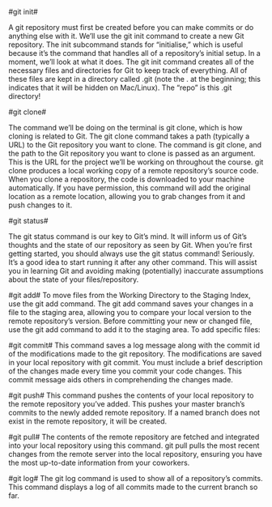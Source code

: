 #git init#

A git repository must first be created before you can make commits or do anything else with it. We’ll use the git init command to create a new Git repository. The init subcommand stands for “initialise,” which is useful because it’s the command that handles all of a repository’s initial setup. In a moment, we’ll look at what it does. The git init command creates all of the necessary files and directories for Git to keep track of everything. All of these files are kept in a directory called .git (note the . at the beginning; this indicates that it will be hidden on Mac/Linux). The “repo” is this .git directory!

#git clone#

The command we’ll be doing on the terminal is git clone, which is how cloning is related to Git. The git clone command takes a path (typically a URL) to the Git repository you want to clone. The command is git clone, and the path to the Git repository you want to clone is passed as an argument. This is the URL for the project we’ll be working on throughout the course. git clone produces a local working copy of a remote repository’s source code. When you clone a repository, the code is downloaded to your machine automatically. If you have permission, this command will add the original location as a remote location, allowing you to grab changes from it and push changes to it.

#git status#

The git status command is our key to Git’s mind. It will inform us of Git’s thoughts and the state of our repository as seen by Git. When you’re first getting started, you should always use the git status command! Seriously. It’s a good idea to start running it after any other command. This will assist you in learning Git and avoiding making (potentially) inaccurate assumptions about the state of your files/repository.


#git add#
To move files from the Working Directory to the Staging Index, use the git add command. The git add command saves your changes in a file to the staging area, allowing you to compare your local version to the remote repository’s version. Before committing your new or changed file, use the git add command to add it to the staging area. To add specific files:



#git commit#
This command saves a log message along with the commit id of the modifications made to the git repository. The modifications are saved in your local repository with git commit. You must include a brief description of the changes made every time you commit your code changes. This commit message aids others in comprehending the changes made.



#git push#
This command pushes the contents of your local repository to the remote repository you’ve added. This pushes your master branch’s commits to the newly added remote repository. If a named branch does not exist in the remote repository, it will be created.



#git pull#
The contents of the remote repository are fetched and integrated into your local repository using this command. git pull pulls the most recent changes from the remote server into the local repository, ensuring you have the most up-to-date information from your coworkers.



#git log#
The git log command is used to show all of a repository’s commits. This command displays a log of all commits made to the current branch so far.
